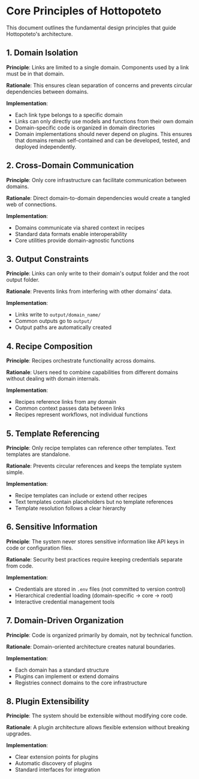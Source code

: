 # Core Principles of Hottopoteto

This document outlines the fundamental design principles that guide Hottopoteto's architecture.

## 1. Domain Isolation

**Principle**: Links are limited to a single domain. Components used by a link must be in that domain.

**Rationale**: This ensures clean separation of concerns and prevents circular dependencies between domains.

**Implementation**: 
- Each link type belongs to a specific domain
- Links can only directly use models and functions from their own domain
- Domain-specific code is organized in domain directories
- Domain implementations should never depend on plugins. This ensures that domains remain self-contained and can be developed, tested, and deployed independently.

## 2. Cross-Domain Communication

**Principle**: Only core infrastructure can facilitate communication between domains.

**Rationale**: Direct domain-to-domain dependencies would create a tangled web of connections.

**Implementation**:
- Domains communicate via shared context in recipes
- Standard data formats enable interoperability
- Core utilities provide domain-agnostic functions

## 3. Output Constraints

**Principle**: Links can only write to their domain's output folder and the root output folder.

**Rationale**: Prevents links from interfering with other domains' data.

**Implementation**:
- Links write to `output/domain_name/`
- Common outputs go to `output/`
- Output paths are automatically created

## 4. Recipe Composition

**Principle**: Recipes orchestrate functionality across domains.

**Rationale**: Users need to combine capabilities from different domains without dealing with domain internals.

**Implementation**:
- Recipes reference links from any domain
- Common context passes data between links
- Recipes represent workflows, not individual functions

## 5. Template Referencing

**Principle**: Only recipe templates can reference other templates. Text templates are standalone.

**Rationale**: Prevents circular references and keeps the template system simple.

**Implementation**:
- Recipe templates can include or extend other recipes
- Text templates contain placeholders but no template references
- Template resolution follows a clear hierarchy

## 6. Sensitive Information

**Principle**: The system never stores sensitive information like API keys in code or configuration files.

**Rationale**: Security best practices require keeping credentials separate from code.

**Implementation**:
- Credentials are stored in `.env` files (not committed to version control)
- Hierarchical credential loading (domain-specific → core → root)
- Interactive credential management tools

## 7. Domain-Driven Organization

**Principle**: Code is organized primarily by domain, not by technical function.

**Rationale**: Domain-oriented architecture creates natural boundaries.

**Implementation**:
- Each domain has a standard structure
- Plugins can implement or extend domains
- Registries connect domains to the core infrastructure

## 8. Plugin Extensibility

**Principle**: The system should be extensible without modifying core code.

**Rationale**: A plugin architecture allows flexible extension without breaking upgrades.

**Implementation**:
- Clear extension points for plugins
- Automatic discovery of plugins
- Standard interfaces for integration
